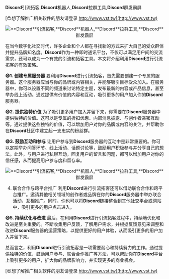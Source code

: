 **Discord**引流拓客,**Discord**机器人,**Discord**拉群工具,**Discord**群发霸屏

[😍想了解推广相关软件的朋友请登录 http://www.vst.tw](http://www.vst.tw)

 <center><img src="https://vst.tw/MP4/tuiguang/png/1.png" alt="**Discord**引流拓客,**Discord**机器人,**Discord**拉群工具,**Discord**群发霸屏"></center>

在当今数字化社交时代，许多企业和个人都在寻找新的方式来扩大自己的受众群体并提升品牌知名度。**Discord**作为一种即时通讯平台，不仅可以满足用户间的交流需求，还可以成为一个有效的引流和拓客工具。本文将介绍利用**Discord**进行引流拓客的有效策略。

**😄1. 创建专属服务器**
要利用**Discord**进行引流拓客，首先需要创建一个专属的服务器。这个服务器应当与你的品牌或内容相关，并能够吸引目标受众加入。在服务器中，你可以设置不同的频道来讨论特定主题，发布最新的内容或产品信息，甚至举办线上活动。通过提供有价值的内容和互动，吸引更多的用户加入你的**Discord**服务器。

**😄2. 提供独特价值**
为了吸引更多用户加入并留下来，你需要在**Discord**服务器中提供独特的价值。这可以是专属的折扣优惠、内部消息披露、与创作者亲密互动等。通过提供这些独特的价值，可以增加用户对你的品牌或内容的关注，并帮助你在**Discord**社区中建立起一支忠实的粉丝群。

**😄3. 鼓励互动和参与**
让用户参与到**Discord**服务器的互动中是非常重要的。你可以定期举办问答环节、线上活动、话题讨论等，鼓励用户积极参与并分享自己的想法。此外，与用户进行私聊互动，回复用户的留言和问题，都可以增加用户对你的信任感，从而提高用户参与度和留存率。

 <center><img src="https://vst.tw/MP4/tuiguang/png/2.png" alt="**Discord**引流拓客,**Discord**机器人,**Discord**拉群工具,**Discord**群发霸屏"></center>

4. 联合合作与跨平台推广
利用**Discord**进行引流拓客还可以借助联合合作和跨平台推广。邀请其他相关领域的创作者或品牌在你的**Discord**服务器中举办联合活动，互相推广。同时，你也可以将**Discord**链接整合到其他社交平台或网站中，吸引更多的用户点击进入。

**😄5. 持续优化与改进**
最后，在利用**Discord**进行引流拓客过程中，持续地优化和改进是至关重要的。不断收集用户反馈，了解用户需求，并根据反馈意见来调整和改进**Discord**服务器的运营策略，以提供更好的用户体验，从而吸引更多的用户加入并留下来。

总而言之，利用**Discord**进行引流拓客是一项需要耐心和持续努力的工作。通过提供独特的价值、鼓励用户参与、联合合作推广等方法，可以帮助你在**Discord**平台上吸引更多的用户，扩大你的品牌影响力，并实现更多的商业机会。

[😍想了解推广相关软件的朋友请登录 http://www.vst.tw](http://www.vst.tw)



